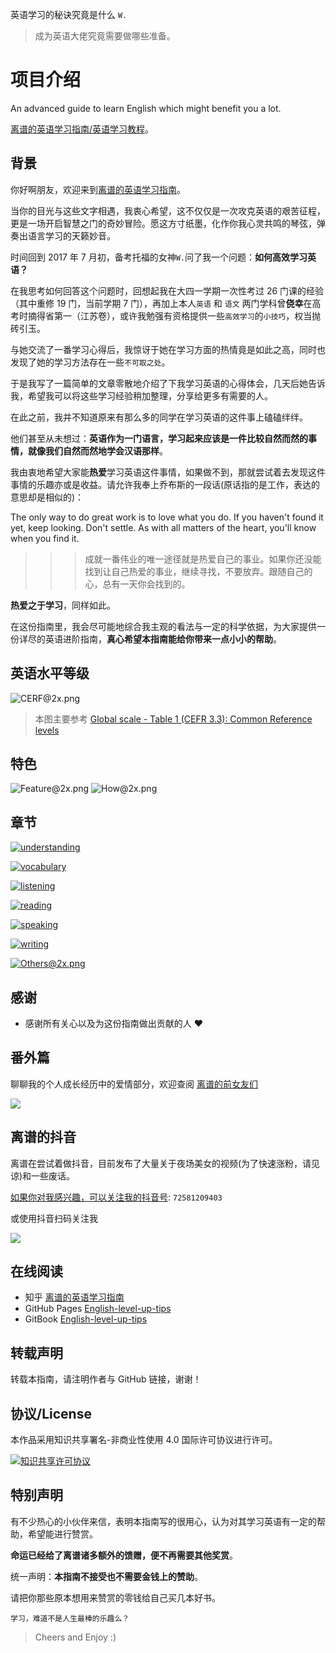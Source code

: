 英语学习的秘诀究竟是什么 `W.`

> 成为英语大佬究竟需要做哪些准备。

# 项目介绍

An advanced guide to learn English which might benefit you a lot.

[离谱的英语学习指南/英语学习教程](https://github.com/byoungd/English-level-up-tips)。

## 背景

你好啊朋友，欢迎来到[离谱的英语学习指南](https://github.com/byoungd/English-level-up-tips)。

当你的目光与这些文字相遇，我衷心希望，这不仅仅是一次攻克英语的艰苦征程，更是一场开启智慧之门的奇妙冒险。愿这方寸纸墨，化作你我心灵共鸣的琴弦，弹奏出语言学习的天籁妙音。

时间回到 2017 年 7 月初，备考托福的女神`W.`问了我一个问题：**如何高效学习英语？**

在我思考如何回答这个问题时，回想起我在大四一学期一次性考过 26 门课的经验（其中重修 19 门，当前学期 7 门），再加上本人`英语` 和 `语文` 两门学科曾**侥幸**在高考时摘得省第一（江苏卷），或许我勉强有资格提供一些`高效学习`的`小技巧`，权当抛砖引玉。

与她交流了一番学习心得后，我惊讶于她在学习方面的热情竟是如此之高，同时也发现了她的学习方法存在一些`不可取之处`。

于是我写了一篇简单的文章零散地介绍了下我学习英语的心得体会，几天后她告诉我，希望我可以将这些学习经验稍加整理，分享给更多有需要的人。

在此之前，我并不知道原来有那么多的同学在学习英语的这件事上磕磕绊绊。

他们甚至从未想过：**英语作为一门语言，学习起来应该是一件比较自然而然的事情，就像我们自然而然地学会汉语那样**。

我由衷地希望大家能**热爱**学习英语这件事情，如果做不到，那就尝试着去发现这件事情的乐趣亦或是收益。请允许我奉上乔布斯的一段话(原话指的是工作，表达的意思却是相似的)：

The only way to do great work is to love what you do. If you haven't found it yet, keep looking. Don't settle. As with all matters of the heart, you'll know when you find it.

> > > 成就一番伟业的唯一途径就是热爱自己的事业。如果你还没能找到让自己热爱的事业，继续寻找，不要放弃。跟随自己的心，总有一天你会找到的。

**热爱之于学习**，同样如此。

在这份指南里，我会尽可能地综合我主观的看法与一定的科学依据，为大家提供一份详尽的英语进阶指南，**真心希望本指南能给你带来一点小小的帮助**。

## 英语水平等级

![CERF@2x.png](assets/CEFR@2x.png)

> 本图主要参考 [Global scale - Table 1 (CEFR 3.3): Common Reference levels](http://www.coe.int/en/web/common-european-framework-reference-languages/table-1-cefr-3.3-common-reference-levels-global-scale)

## 特色

![Feature@2x.png](assets/Feature.png)
![How@2x.png](assets/How.png)

## 章节

[![understanding](assets/understanding@2x.png)](part-1/1-understanding.md)

[![vocabulary](assets/vocabulary@2x.png)](part-1/2-vocabulary.md)

[![listening](assets/listening@2x.png)](part-1/3-listening.md)

[![reading](assets/reading@2x.png)](part-1/4-reading.md)

[![speaking](assets/speaking@2x.png)](part-1/5-speaking.md)

[![writing](assets/writing@2x.png)](part-1/6-writing.md)

[![Others@2x.png](assets/Others@2x.png)](part-2/x-misc.md)

## 感谢

- 感谢所有关心以及为这份指南做出贡献的人 ❤️

## 番外篇

聊聊我的个人成长经历中的爱情部分，欢迎查阅 [离谱的前女友们](https://github.com/byoungd/how-to-find-love)

[![](/assets/love.jpg)](https://github.com/byoungd/how-to-find-love)

## 离谱的抖音

离谱在尝试着做抖音，目前发布了大量关于夜场美女的视频(为了快速涨粉，请见谅)和一些废话。

[如果你对我感兴趣，可以关注我的抖音号](https://www.douyin.com/user/self?modal_id=7390075436048469275): `72581209403`

或使用抖音扫码关注我

[![](/assets/dyqr.jpg)](https://www.douyin.com/user/self?modal_id=7390075436048469275)

## 在线阅读

- 知乎 [离谱的英语学习指南](https://zhuanlan.zhihu.com/p/444211376)
- GitHub Pages [English-level-up-tips](https://byoungd.github.io/English-level-up-tips/#/)
- GitBook [English-level-up-tips](https://babyyoung.gitbook.io/english-level-up-tips/)

## 转载声明

转载本指南，请注明作者与 GitHub 链接，谢谢！

## 协议/License

本作品采用知识共享署名-非商业性使用 4.0 国际许可协议进行许可。

<a rel="license" href="http://creativecommons.org/licenses/by-nc/4.0/"><img alt="知识共享许可协议" style="border-width:0" src="https://i.creativecommons.org/l/by-nc/4.0/88x31.png" /></a> <a rel="license" href="http://creativecommons.org/licenses/by-nc/4.0/"></a>

## 特别声明

有不少热心的小伙伴来信，表明本指南写的很用心，认为对其学习英语有一定的帮助，希望能进行赞赏。

**命运已经给了离谱诸多额外的馈赠，便不再需要其他奖赏**。

统一声明：**本指南不接受也不需要金钱上的赞助**。

请把你那些原本想用来赞赏的零钱给自己买几本好书。

    学习，难道不是人生最棒的乐趣么？

> Cheers and Enjoy :)
